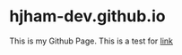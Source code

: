 # hjham-dev.github.io
This is my Github Page.
This is a test for [link](https://hjham-dev.github.io/test)
